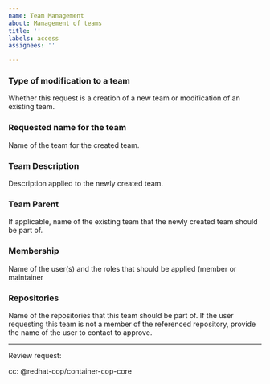 ```yaml
---
name: Team Management
about: Management of teams
title: ''
labels: access
assignees: ''

---
```


### Type of modification to a team

Whether this request is a creation of a new team or modification of an existing team.

### Requested name for the team

Name of the team for the created team.

### Team Description

Description applied to the newly created team.

### Team Parent

If applicable, name of the existing team that the newly created team should be part of.

### Membership

Name of the user(s) and the roles that should be applied (member or maintainer

### Repositories

Name of the repositories that this team should be part of. If the user requesting this team is not a member of the referenced repository, provide the name of the user to contact to approve.

---

Review request:

cc: @redhat-cop/container-cop-core
